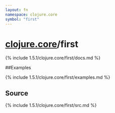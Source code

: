 ```yaml
---
layout: fn
namespace: clojure.core
symbol: "first"
---
```


# [clojure.core](../)/first

{% include 1.5.1/clojure.core/first/docs.md %}

##Examples

{% include 1.5.1/clojure.core/first/examples.md %}
## Source
{% include 1.5.1/clojure.core/first/src.md %}

